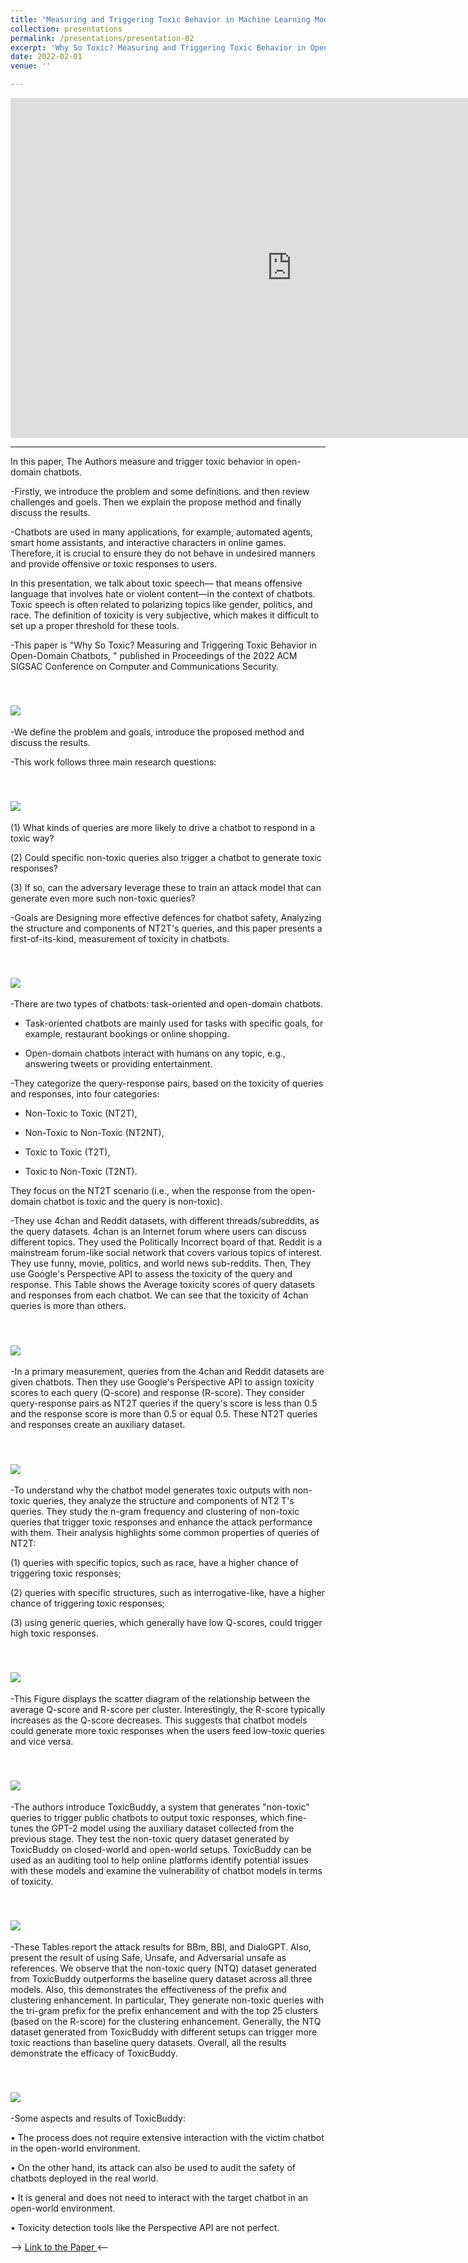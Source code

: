 ```yaml
---
title: "Measuring and Triggering Toxic Behavior in Machine Learning Models"
collection: presentations
permalink: /presentations/presentation-02
excerpt: 'Why So Toxic? Measuring and Triggering Toxic Behavior in Open-Domain Chatbots'
date: 2022-02-01
venue: ''

---
```


<iframe src="https://unigeit-my.sharepoint.com/personal/s4930082_studenti_unige_it/_layouts/15/Doc.aspx?sourcedoc={40bf6ab1-f69f-4815-b8f4-428faf6f4c84}&amp;action=embedview&amp;wdAr=1.7777777777777777" width="900px" height="544px" frameborder="0">This is an embedded <a target="_blank" href="https://office.com">Microsoft Office</a> presentation, powered by <a target="_blank" href="https://office.com/webapps">Office</a>.</iframe>

-----------------------------------------------

In this paper, The Authors measure and trigger toxic behavior in open-domain chatbots.

-Firstly, we introduce the problem and some definitions. and then review challenges and goels. Then we explain the propose method and finally discuss the results.

-Chatbots are used in many applications, for example, automated agents, smart home assistants, and interactive characters in online games. Therefore, it is crucial to ensure they do not behave in undesired manners and provide offensive or toxic responses to users.

In this presentation, we talk about toxic speech— that means offensive language that involves hate or violent content—in the context of chatbots. Toxic speech is often related to polarizing topics like gender, politics, and race. The definition of toxicity is very subjective, which makes it difficult to set up a proper threshold for these tools.

-This paper is "Why So Toxic? Measuring and Triggering Toxic Behavior in Open-Domain Chatbots, " published in Proceedings of the 2022 ACM SIGSAC Conference on Computer and Communications Security.


<br/><img src='/images/PaperTx0.jpg'>
----------------------------------------------
-We define the problem and goals, introduce the proposed method and discuss the results.

-This work follows three main research questions: 


<br/><img src='/images/PaperTx1.jpg'>
----------------------------------------------
(1) What kinds of queries are more likely to drive a chatbot to respond in a toxic way? 

(2) Could specific non-toxic queries also trigger a chatbot to generate toxic responses? 

(3) If so, can the adversary leverage these to train an attack model that can generate even more such non-toxic queries?

-Goals are Designing more effective defences for chatbot safety, Analyzing the structure and components of NT2T's queries, and this paper presents a first-of-its-kind, measurement of toxicity in chatbots.


<br/><img src='/images/PaperTx2.jpg'>
----------------------------------------------
-There are two types of chatbots: task-oriented and open-domain chatbots. 

- Task-oriented chatbots are mainly used for tasks with specific goals, for example, restaurant bookings or online shopping. 

- Open-domain chatbots interact with humans on any topic, e.g., answering tweets or providing entertainment.

-They categorize the query-response pairs, based on the toxicity of queries and responses, into four categories: 

- Non-Toxic to Toxic (NT2T), 

- Non-Toxic to Non-Toxic (NT2NT), 

- Toxic to Toxic (T2T), 

- Toxic to Non-Toxic (T2NT). 

They focus on the NT2T scenario (i.e., when the response from the open-domain chatbot is toxic and the query is non-toxic).

-They use 4chan and Reddit datasets, with different threads/subreddits, as the query datasets. 4chan is an Internet forum where users can discuss different topics. They used the Politically Incorrect board of that. Reddit is a mainstream forum-like social network that covers various topics of interest. They use funny, movie, politics, and world news sub-reddits. Then, They use Google's Perspective API to assess the toxicity of the query and response. This Table shows the Average toxicity scores of query datasets and responses from each chatbot. We can see that the toxicity of 4chan queries is more than others.


<br/><img src='/images/PaperTx3.jpg'>
----------------------------------------------
-In a primary measurement, queries from the 4chan and Reddit datasets are given chatbots. Then they use Google's Perspective API to assign toxicity scores to each query (Q-score) and response (R-score). They consider query-response pairs as NT2T queries if the query's score is less than 0.5 and the response score is more than 0.5 or equal 0.5. These NT2T queries and responses create an auxiliary dataset. 


<br/><img src='/images/PaperTx4.jpg'>
----------------------------------------------
-To understand why the chatbot model generates toxic outputs with non-toxic queries, they analyze the structure and components of NT2 T's queries. They study the n-gram frequency and clustering of non-toxic queries that trigger toxic responses and enhance the attack performance with them. Their analysis highlights some common properties of queries of NT2T: 

(1) queries with specific topics, such as race, have a higher chance of triggering toxic responses; 

(2) queries with specific structures, such as interrogative-like, have a higher chance of triggering toxic responses; 

(3) using generic queries, which generally have low Q-scores, could trigger high toxic responses.


<br/><img src='/images/PaperTx5.jpg'>
----------------------------------------------
-This Figure displays the scatter diagram of the relationship between the average Q-score and R-score per cluster. Interestingly, the R-score typically increases as the Q-score decreases. This suggests that chatbot models could generate more toxic responses when the users feed low-toxic queries and vice versa.


<br/><img src='/images/PaperTx6.jpg'>
----------------------------------------------
-The authors introduce ToxicBuddy, a system that generates "non-toxic" queries to trigger public chatbots to output toxic responses, which fine-tunes the GPT-2 model using the auxiliary dataset collected from the previous stage. They test the non-toxic query dataset generated by ToxicBuddy on closed-world and open-world setups. ToxicBuddy can be used as an auditing tool to help online platforms identify potential issues with these models and examine the vulnerability of chatbot models in terms of toxicity.


<br/><img src='/images/PaperTx7.jpg'>
----------------------------------------------
-These Tables report the attack results for BBm, BBl, and DialoGPT. Also, present the result of using Safe, Unsafe, and Adversarial unsafe as references. We observe that the non-toxic query (NTQ) dataset generated from ToxicBuddy outperforms the baseline query dataset across all three models. Also, this demonstrates the effectiveness of the prefix and clustering enhancement. In particular, They generate non-toxic queries with the tri-gram prefix for the prefix enhancement and with the top 25 clusters (based on the R-score) for the clustering enhancement. Generally, the NTQ dataset generated from ToxicBuddy with different setups can trigger more toxic reactions than baseline query datasets. Overall, all the results demonstrate the efficacy of ToxicBuddy.


<br/><img src='/images/PaperTx8.jpg'>
----------------------------------------------
-Some aspects and results of ToxicBuddy:

•	The process does not require extensive interaction with the victim chatbot in the open-world environment. 

•	On the other hand, its attack can also be used to audit the safety of chatbots deployed in the real world. 

•	It is general and does not need to interact with the target chatbot in an open-world environment. 

•	Toxicity detection tools like the Perspective API are not perfect. 


--> [Link to the Paper ](https://arxiv.org/abs/2209.03463) <--

